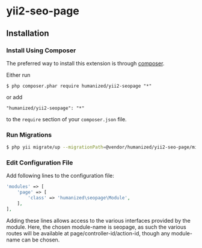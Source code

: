 # yii2-seo-page

## Installation

### Install Using Composer

The preferred way to install this extension is through [composer](http://getcomposer.org/download/).

Either run

```
$ php composer.phar require humanized/yii2-seopage "*"
```

or add

```
"humanized/yii2-seopage": "*"
```

to the ```require``` section of your `composer.json` file.


### Run Migrations 

```bash
$ php yii migrate/up --migrationPath=@vendor/humanized/yii2-seo-page/migrations
```


### Edit Configuration File

Add following lines to the configuration file:

```php
'modules' => [
    'page' => [
        'class' => 'humanized\seopage\Module',
    ],
],
```

Adding these lines allows access to the various interfaces provided by the module. 
Here, the chosen module-name is seopage, as such the various routes will be available at page/controller-id/action-id, though any module-name can be chosen.
